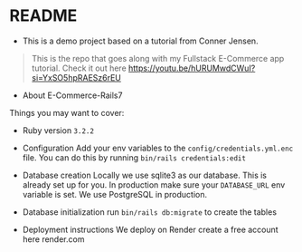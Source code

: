 # README

* This is a demo project based on a tutorial from Conner Jensen.

> This is the repo that goes along with my Fullstack E-Commerce app tutorial.
> Check it out here https://youtu.be/hURUMwdCWuI?si=YxSO5hpRAESz6rEU


* About E-Commerce-Rails7

Things you may want to cover:

* Ruby version
`3.2.2`

* Configuration
Add your env variables to the `config/credentials.yml.enc` file. You can do this by running `bin/rails credentials:edit`

* Database creation
Locally we use sqlite3 as our database. This is already set up for you. In production make sure your `DATABASE_URL` env variable is set. We use PostgreSQL in production.

* Database initialization
run `bin/rails db:migrate` to create the tables

* Deployment instructions
We deploy on Render create a free account here render.com
